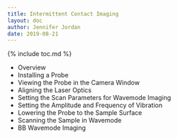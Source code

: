 ```yaml
---
title: Intermittent Contact Imaging
layout: doc
author: Jennifer Jordan
date: 2019-08-21
---
```


{% include toc.md %}

- Overview
- Installing a Probe 
- Viewing the Probe in the Camera Window
- Aligning the Laser Optics
- Setting the Scan Parameters for Wavemode Imaging
- Setting the Amplitude and Frequency of Vibration
- Lowering the Probe to the Sample Surface
- Scanning the Sample in Wavemode
- BB Wavemode Imaging
